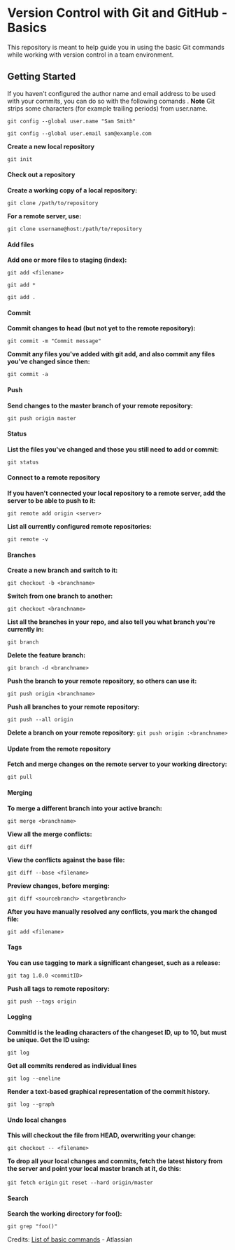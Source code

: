 # Version Control with Git and GitHub - Basics
This repository is meant to help guide you in using the basic Git commands while working with version control in a team environment. 

## Getting Started

If you haven't configured the author name and email address to be used with your commits, you can do so with the following comands
.
**Note** Git strips some characters (for example trailing periods) from user.name.

`git config --global user.name "Sam Smith"`

`git config --global user.email sam@example.com`

**Create a new local repository**

`git init`

#### Check out a repository

**Create a working copy of a local repository:**

`git clone /path/to/repository`

**For a remote server, use:**

`git clone username@host:/path/to/repository`

#### Add files
**Add one or more files to staging (index):**

`git add <filename>`

`git add *`

`git add .`

#### Commit	
**Commit changes to head (but not yet to the remote repository):**

`git commit -m "Commit message"`

**Commit any files you've added with git add, and also commit any files you've changed since then:**

`git commit -a`

#### Push
**Send changes to the master branch of your remote repository:**

`git push origin master`

#### Status
**List the files you've changed and those you still need to add or commit:**

`git status`

#### Connect to a remote repository
**If you haven't connected your local repository to a remote server, add the server to be able to push to it:**

`git remote add origin <server>`

**List all currently configured remote repositories:**	

`git remote -v`

#### Branches
**Create a new branch and switch to it:**

`git checkout -b <branchname>`

**Switch from one branch to another:**

`git checkout <branchname>`

**List all the branches in your repo, and also tell you what branch you're currently in:**

`git branch`

**Delete the feature branch:**

`git branch -d <branchname>`

**Push the branch to your remote repository, so others can use it:**

`git push origin <branchname>`

**Push all branches to your remote repository:**

`git push --all origin`

**Delete a branch on your remote repository:**
`git push origin :<branchname>`

#### Update from the remote repository
**Fetch and merge changes on the remote server to your working directory:**

`git pull`

#### Merging
**To merge a different branch into your active branch:**

`git merge <branchname>`

**View all the merge conflicts:**

`git diff`

**View the conflicts against the base file:**

`git diff --base <filename>`

**Preview changes, before merging:**

`git diff <sourcebranch> <targetbranch>`

**After you have manually resolved any conflicts, you mark the changed file:**

`git add <filename>`

#### Tags 
**You can use tagging to mark a significant changeset, such as a release:**

`git tag 1.0.0 <commitID>`

**Push all tags to remote repository:**

`git push --tags origin`

#### Logging
**CommitId is the leading characters of the changeset ID, up to 10, but must be unique. Get the ID using:**

`git log`

**Get all commits rendered as individual lines**

`git log --oneline`

**Render a text-based graphical representation of the commit history.**

`git log --graph`


#### Undo local changes
**This will checkout the file from HEAD, overwriting your change:**

`git checkout -- <filename>`

**To drop all your local changes and commits, fetch the latest history from the server and point your local master branch at it, do this:**

`git fetch origin`
`git reset --hard origin/master`

#### Search

**Search the working directory for foo():**

`git grep "foo()"`


Credits:
[List of basic commands](https://confluence.atlassian.com/bitbucketserver/basic-git-commands-776639767.html "List of basic commands") - Atlassian 